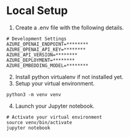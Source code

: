 # Local Setup
1. Create a .env file with the following details.
```
# Development Settings
AZURE_OPENAI_ENDPOINT=********
AZURE_OPENAI_API_KEY=********
AZURE_API_VERSION=********
AZURE_DEPLOYMENT=********
AZURE_EMBEDDING_MODEL=********
```
2. Install python virtualenv if not installed yet.
3. Setup your virtual environment.
```shell
python3 -m venv venv
```
4. Launch your Jupyter notebook.
```
# Activate your virtual environment
source venv/bin/activate
jupyter notebook
```
